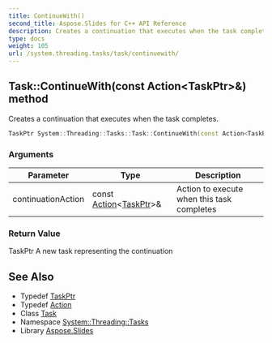 ```yaml
---
title: ContinueWith()
second_title: Aspose.Slides for C++ API Reference
description: Creates a continuation that executes when the task completes.
type: docs
weight: 105
url: /system.threading.tasks/task/continuewith/
---
```

## Task::ContinueWith(const Action\<TaskPtr\>\&) method


Creates a continuation that executes when the task completes.

```cpp
TaskPtr System::Threading::Tasks::Task::ContinueWith(const Action<TaskPtr> &continuationAction)
```


### Arguments

| Parameter | Type | Description |
| --- | --- | --- |
| continuationAction | const [Action](../../../system/action/)\<[TaskPtr](../../../system/taskptr/)\>\& | Action to execute when this task completes |

### Return Value

TaskPtr A new task representing the continuation

## See Also

* Typedef [TaskPtr](../../../system/taskptr/)
* Typedef [Action](../../../system/action/)
* Class [Task](../)
* Namespace [System::Threading::Tasks](../../)
* Library [Aspose.Slides](../../../)